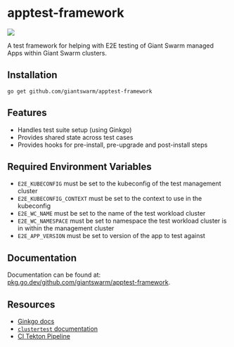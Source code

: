 # apptest-framework

<a href="https://godoc.org/github.com/giantswarm/apptest-framework"><img src="https://godoc.org/github.com/giantswarm/apptest-framework?status.svg"></a>

A test framework for helping with E2E testing of Giant Swarm managed Apps within Giant Swarm clusters.

## Installation

```shell
go get github.com/giantswarm/apptest-framework
```

## Features

- Handles test suite setup (using Ginkgo)
- Provides shared state across test cases
- Provides hooks for pre-install, pre-upgrade and post-install steps

## Required Environment Variables

- `E2E_KUBECONFIG` must be set to the kubeconfig of the test management cluster
- `E2E_KUBECONFIG_CONTEXT` must be set to the context to use in the kubeconfig
- `E2E_WC_NAME` must be set to the name of the test workload cluster
- `E2E_WC_NAMESPACE` must be set to namespace the test workload cluster is in within the management cluster
- `E2E_APP_VERSION` must be set to version of the app to test against

## Documentation

Documentation can be found at: [pkg.go.dev/github.com/giantswarm/apptest-framework](https://pkg.go.dev/github.com/giantswarm/apptest-framework).

## Resources

- [Ginkgo docs](https://onsi.github.io/ginkgo/)
- [`clustertest` documentation](https://pkg.go.dev/github.com/giantswarm/clustertest)
- [CI Tekton Pipeline](https://github.com/giantswarm/tekton-resources/blob/main/tekton-resources/pipelines/app-test-suites.yaml)

